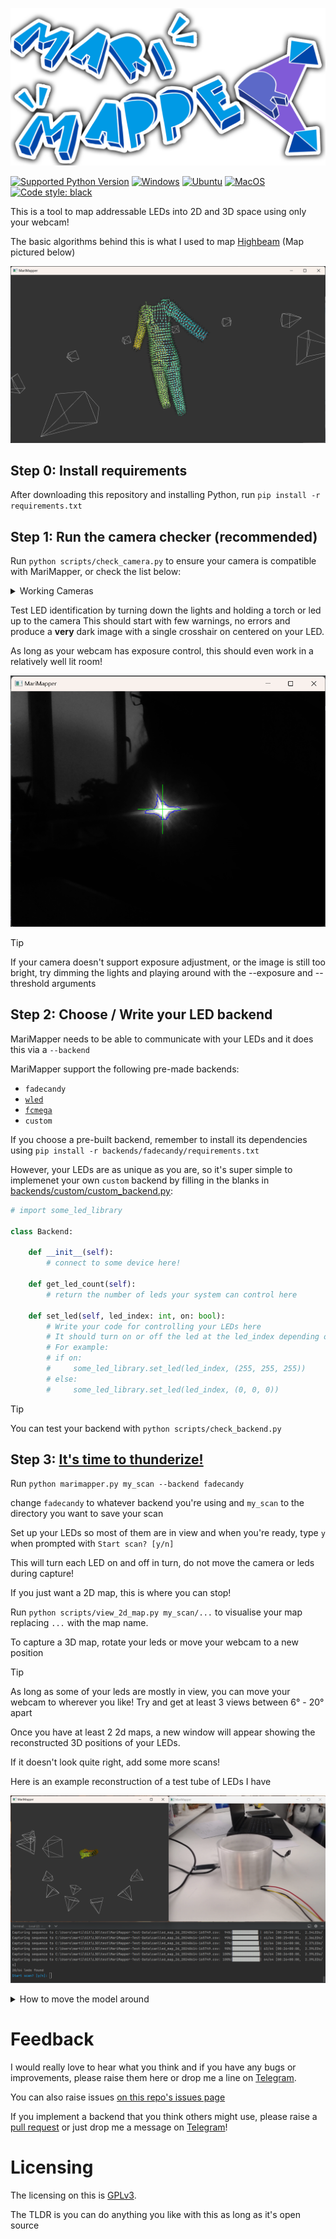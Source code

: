 ![logo.png](docs%2Fimages%2Flogo.png)

[![Supported Python Version](https://img.shields.io/badge/python-3.9%20%7C%203.10%20%7C%203.11-blue)]()
[![Windows](https://github.com/TheMariday/MariMapper/actions/workflows/test_windows.yml/badge.svg)](https://github.com/TheMariday/MariMapper/actions/workflows/test_windows.yml)
[![Ubuntu](https://github.com/TheMariday/MariMapper/actions/workflows/test_ubuntu.yml/badge.svg)](https://github.com/TheMariday/MariMapper/actions/workflows/test_ubuntu.yml)
[![MacOS](https://github.com/TheMariday/MariMapper/actions/workflows/test_mac.yml/badge.svg)](https://github.com/TheMariday/MariMapper/actions/workflows/test_mac.yml)
[![Code style: black](https://img.shields.io/badge/code%20style-black-000000.svg)](https://github.com/psf/black)

This is a tool to map addressable LEDs into 2D and 3D space using only your webcam!

The basic algorithms behind this is what I used to map [Highbeam](https://www.youtube.com/shorts/isdhMqDIR8k)
(Map pictured below)

![](docs/images/reconstruct_with_normals_and_strips.png)


## Step 0: Install requirements

After downloading this repository and installing Python, run `pip install -r requirements.txt`

## Step 1: Run the camera checker (recommended)

Run `python scripts/check_camera.py` to ensure your camera is compatible with MariMapper, or check the list below:

<details>

<summary>Working Cameras</summary>

- HP 4310 (settings may not revert)
- Logitech C920
- Dell Lattitude 5521 built-in
- HP Envy x360 built-in 
- If your camera works, please drop me a line so I can add it to the list!

</details>

Test LED identification by turning down the lights and holding a torch or led up to the camera
This should start with few warnings, no errors and produce a **very** dark image
with a single crosshair on centered on your LED.

As long as your webcam has exposure control, this should even work in a relatively well lit room!

![alt text](docs/images/camera_check.png "Camera Check window")


> [!TIP]
> If your camera doesn't support exposure adjustment, or the image is still too bright, try dimming the lights and playing around with the --exposure and --threshold arguments

## Step 2: Choose / Write your LED backend

MariMapper needs to be able to communicate with your LEDs and it does this via a `--backend`

MariMapper support the following pre-made backends:

- `fadecandy`
- [`wled`](https://kno.wled.ge/)
- [`fcmega`](https://github.com/TheMariday/FC-Mega)
- `custom`

If you choose a pre-built backend, remember to install its dependencies using 
`pip install -r backends/fadecandy/requirements.txt`

However, your LEDs are as unique as you are,
so it's super simple to implemenet your own `custom` backend by filling in the blanks
in [backends/custom/custom_backend.py](backends/custom/custom_backend.py):

```python
# import some_led_library

class Backend:

    def __init__(self):
        # connect to some device here!

    def get_led_count(self):
        # return the number of leds your system can control here

    def set_led(self, led_index: int, on: bool):
        # Write your code for controlling your LEDs here
        # It should turn on or off the led at the led_index depending on the "on" variable
        # For example:
        # if on:
        #     some_led_library.set_led(led_index, (255, 255, 255))
        # else:
        #     some_led_library.set_led(led_index, (0, 0, 0))
```
> [!TIP]
> You can test your backend with `python scripts/check_backend.py`

## Step 3: [It's time to thunderize!](https://youtu.be/-5KJiHc3Nuc?t=121)

Run `python marimapper.py my_scan --backend fadecandy` 

change `fadecandy` to whatever backend you're using 
and `my_scan` to the directory you want to save your scan

Set up your LEDs so most of them are in view and when you're ready, type `y` when prompted with `Start scan? [y/n]`

This will turn each LED on and off in turn, do not move the camera or leds during capture!

If you just want a 2D map, this is where you can stop! 

Run `python scripts/view_2d_map.py my_scan/...` to visualise your map replacing `...` with the map name.

To capture a 3D map, rotate your leds or move your webcam to a new position

> [!TIP]
> As long as some of your leds are mostly in view, you can move your webcam to wherever you like!
> Try and get at least 3 views between 6° - 20° apart

Once you have at least 2 2d maps, a new window will appear showing the reconstructed 3D positions of your LEDs.

If it doesn't look quite right, add some more scans!

Here is an example reconstruction of a test tube of LEDs I have

![](docs/images/live_example.png)

<details>
<summary>How to move the model around</summary>

- Click and drag to rotate the model around. 
- Hold shift to roll the camera
- Use the scroll wheel to zoom in / out
- Use the `n` key to hide / show normals
- Use the `+` / `-` keys to increase / decrease point sizes
- Use `1`, `2` & `3` keys to change colour scheme
</details>

# Feedback

I would really love to hear what you think and if you have any bugs or improvements, please raise them here or drop me a
line on [Telegram](https://t.me/themariday).

You can also raise issues [on this repo's issues page](https://github.com/TheMariday/marimapper/issues)

If you implement a backend that you think others might use, 
please raise a [pull request](https://github.com/TheMariday/marimapper/pulls) 
or just drop me a message on [Telegram](https://t.me/themariday)!

# Licensing

The licensing on this is [GPLv3](LICENSE).

The TLDR is you can do anything you like with this as long as it's open source
